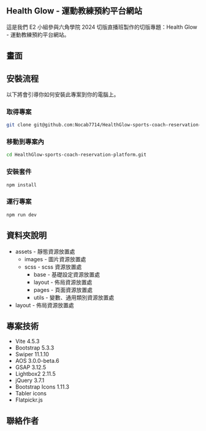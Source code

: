## Health Glow - 運動教練預約平台網站

這是我們 E2 小組參與六角學院 2024 切版直播班製作的切版專題：Health Glow - 運動教練預約平台網站。

## 畫面

## 安裝流程

以下將會引導你如何安裝此專案到你的電腦上。

### 取得專案

```bash
git clone git@github.com:Nocab7714/HealthGlow-sports-coach-reservation-platform.git
```

### 移動到專案內

```bash
cd HealthGlow-sports-coach-reservation-platform.git
```

### 安裝套件

```bash
npm install
```

### 運行專案

```bash
npm run dev
```

## 資料夾說明

- assets - 靜態資源放置處
  - images - 圖片資源放置處
  - scss - scss 資源放置處
    - base - 基礎設定資源放置處
    - layout - 佈局資源放置處
    - pages - 頁面資源放置處
    - utils - 變數、通用類別資源放置處
- layout - 佈局資源放置處

## 專案技術

- Vite 4.5.3
- Bootstrap 5.3.3
- Swiper 11.1.10
- AOS 3.0.0-beta.6
- GSAP 3.12.5
- Lightbox2 2.11.5
- jQuery 3.7.1
- Bootstrap Icons 1.11.3
- Tabler icons
- Flatpickr.js

## 聯絡作者
